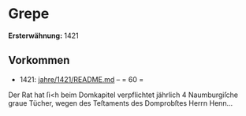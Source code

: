 # Grepe

**Ersterwähnung:** 1421

## Vorkommen
- 1421: [jahre/1421/README.md](../jahre/1421/README.md) – = 60 =

Der Rat hat ſi<h beim Domkapitel verpflichtet jährlich
4 Naumburgiſche graue Tücher, wegen des Teſtaments
des Domprobſtes Herrn Henn...
